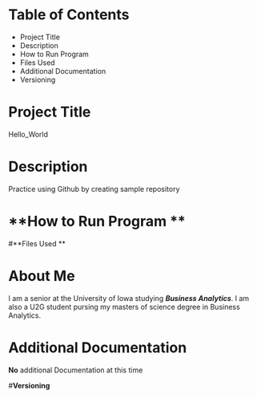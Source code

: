 # Table of Contents
- Project Title
- Description
- How to Run Program
- Files Used
- Additional Documentation
- Versioning

# Project Title
Hello_World

# Description
Practice using Github by creating sample repository

# **How to Run Program **

#**Files Used **

# About Me
I am a senior at the University of Iowa studying ***Business Analytics***. I am also a U2G student pursing my masters of science degree in Business Analytics.

# Additional Documentation
**No** additional Documentation at this time

#**Versioning**
